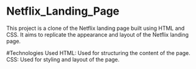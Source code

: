 # Netflix_Landing_Page

This project is a clone of the Netflix landing page built using HTML and CSS. It aims to replicate the appearance and layout of the Netflix landing page.

#Technologies Used
HTML: Used for structuring the content of the page.
CSS: Used for styling and layout of the page.
